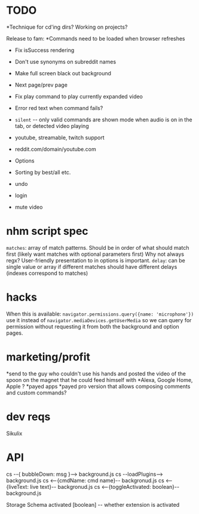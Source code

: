 TODO
===
*Technique for cd'ing dirs? Working on projects?

Release to fam:
*Commands need to be loaded when browser refreshes

* Fix isSuccess rendering
* Don't use synonyms on subreddit names
* Make full screen black out background
* Next page/prev page
* Fix play command to play currently expanded video
* Error red text when command fails?
* `silent` -- only valid commands are shown mode when audio is on in the tab, or detected video playing
* youtube, streamable, twitch support


* reddit.com/domain/youtube.com
* Options
* Sorting by best/all etc.
* undo
* login
* mute video

nhm script spec
===
`matches`: array of match patterns.
	Should be in order of what should match first (likely want matches with optional parameters first)
 Why not always regx? User-friendly presentation to in options is important.
`delay`: can be single value or array if different matches should have different delays (indexes correspond to matches)

hacks
===
When this is available: `navigator.permissions.query({name: 'microphone'})` use it instead of
`navigator.mediaDevices.getUserMedia` so we can query for permission without requesting it
from both the background and option pages.

marketing/profit
===
*send to the guy who couldn't use his hands and posted the video of the spoon on the magnet that he could feed himself with
*Alexa, Google Home, Apple ?
*payed apps
*payed pro version that allows composing comments and custom commands?

dev reqs
===
Sikulix

API
===
cs --{ bubbleDown: msg }-->  background.js
cs --loadPlugins--> background.js
cs <--{cmdName: cmd name}-- backgronud.js
cs <--{liveText: live text}-- backgronud.js
cs <--{toggleActivated: boolean}-- background.js

Storage Schema
activated [boolean] -- whether extension is activated
